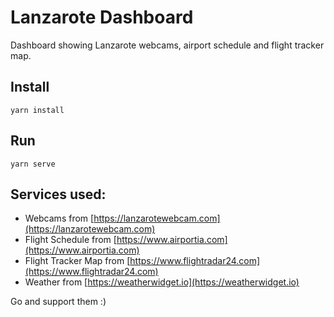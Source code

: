 # Lanzarote Dashboard

Dashboard showing Lanzarote webcams, airport schedule and flight tracker map.

## Install

`yarn install`

## Run

`yarn serve`

## Services used:

- Webcams from [https://lanzarotewebcam.com](https://lanzarotewebcam.com)
- Flight Schedule from [https://www.airportia.com](https://www.airportia.com)
- Flight Tracker Map from [https://www.flightradar24.com](https://www.flightradar24.com)
- Weather from [https://weatherwidget.io](https://weatherwidget.io)

Go and support them :)  